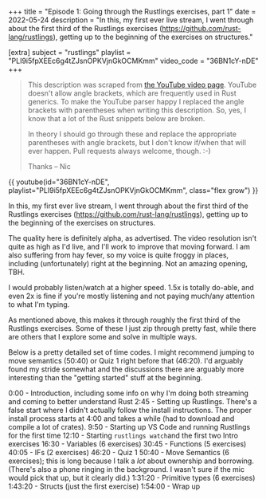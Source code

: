 +++
title = "Episode 1: Going through the Rustlings exercises, part 1"
date = 2022-05-24
description = "In this, my first ever live stream, I went through about the first third of the Rustlings exercises (https://github.com/rust-lang/rustlings), getting up to the beginning of the exercises on structures."

[extra]
subject = "rustlings"
playlist = "PLI9i5fpXEEc6g4tZJsnOPKVjnGkOCMKmm"
video_code = "36BN1cY-nDE"
+++

> This description was scraped from
> [the YouTube video page](https://www.youtube.com/watch?v=36BN1cY-nDE&list=PLI9i5fpXEEc6g4tZJsnOPKVjnGkOCMKmm).
> YouTube doesn't allow angle brackets, which are frequently used
> in Rust generics. To make the YouTube parser happy I replaced the
> angle brackets with parentheses when writing this description.
> So, yes, I know that a lot of the Rust snippets below are broken.
>
> In theory I should go through these and replace
> the appropriate parentheses with angle brackets, but I don't
> know if/when that will ever happen. Pull requests always
> welcome, though. :-)
>
> Thanks – Nic

<div>
 {{ 
    youtube(id="36BN1cY-nDE", playlist="PLI9i5fpXEEc6g4tZJsnOPKVjnGkOCMKmm", class="flex grow")
 }} 
</div>

In this, my first ever live stream, I went through about the first third of the Rustlings exercises (https://github.com/rust-lang/rustlings), getting up to the beginning of the exercises on structures.

The quality here is definitely alpha, as advertised. The video resolution isn't quite as high as I'd live, and I'll work to improve that moving forward. I am also suffering from hay fever, so my voice is quite froggy in places, including (unfortunately) right at the beginning. Not an amazing opening, TBH.

I would probably listen/watch at a higher speed. 1.5x is totally do-able, and even 2x is fine if you're mostly listening and not paying much/any attention to what I'm typing.

As mentioned above, this makes it through roughly the first third of the Rustlings exercises. Some of these I just zip through pretty fast, while there are others that I explore some and solve in multiple ways.

Below is a pretty detailed set of time codes. I might recommend jumping to move semantics (50:40) or Quiz 1 right before that (46:20). I'd arguably found my stride somewhat and the discussions there are arguably more interesting than the "getting started" stuff at the beginning.

0:00 - Introduction, including some info on why I'm doing both streaming and coming to better understand Rust
2:45 - Setting up Rustlings. There's a false start where I didn't actually follow the install instructions. The proper install process starts at 4:00 and takes a while (had to download and compile a lot of crates).
9:50 - Starting up VS Code and running Rustlings for the first time
12:10 - Starting `rustlings watch`and the first two Intro exercises
16:30 - Variables (6 exercises)
30:45 - Functions (5 exercises)
40:05 - IFs (2 exercises)
46:20 - Quiz 1
50:40 - Move Semantics (6 exercises); this is long because I talk a _lot_ about ownership and borrowing. (There's also a phone ringing in the background. I wasn't sure if the mic would pick that up, but it clearly did.)
1:31:20 - Primitive types (6 exercises)
1:43:20 - Structs (just the first exercise)
1:54:00 - Wrap up
